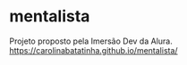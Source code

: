 # mentalista
Projeto proposto pela Imersão Dev da Alura.
https://carolinabatatinha.github.io/mentalista/
